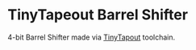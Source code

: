 # TinyTapeout Barrel Shifter

4-bit Barrel Shifter made via <a href="https://tintapeout.com">TinyTapout</a> toolchain.

